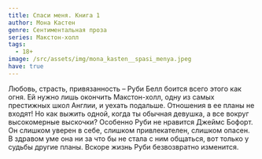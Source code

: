 ```yaml
---
title: Спаси меня. Книга 1
author: Мона Кастен
genre: Сентиментальная проза
series: Макстон-холл
tags:
  - 18+
image: /src/assets/img/mona_kasten__spasi_menya.jpeg
have: true
---
```

Любовь, страсть, привязанность – Руби Белл боится всего этого как огня. Ей нужно лишь окончить Макстон-холл, одну из самых престижных школ Англии, и уехать подальше. Отношения в ее планы не входят! Но как выжить одной, когда ты обычная девушка, а все вокруг высокомерные выскочки? Особенно Руби не нравится Джеймс Бофорт. Он слишком уверен в себе, слишком привлекателен, слишком опасен. В здравом уме она ни за что бы не стала с ним общаться, вот только у судьбы другие планы. Вскоре жизнь Руби безвозвратно изменится.
